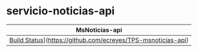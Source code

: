 # servicio-noticias-api

| MsNoticias-api |
|------------|
|[Build Status](https://api.travis-ci.org/ecreyes/TPS-msnoticias-api.svg?branch=master)](https://github.com/ecreyes/TPS-msnoticias-api)|
